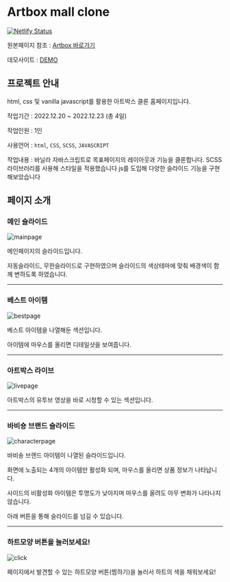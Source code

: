 # Artbox mall clone

[![Netlify Status](https://api.netlify.com/api/v1/badges/189291ca-5df7-46a3-8b21-37b5cc93bab5/deploy-status)](https://app.netlify.com/sites/unique-twilight-e140b7/deploys)

원본페이지 참조 : [Artbox 바로가기](https://www.poom.co.kr/dispctg/initArtboxMain.action)

데모사이트 : [DEMO](https://unique-twilight-e140b7.netlify.app)

## 프로젝트 안내

html, css 및 vanilla javascript를 활용한 아트박스 클론 홈페이지입니다.


작업기간 : 2022.12.20 ~ 2022.12.23 (총 4일)

작업인원 : 1인

사용언어 : `html`, `CSS`, `SCSS`, `JAVASCRIPT`

작업내용 : 바닐라 자바스크립트로 목표페이지의 레이아웃과 기능을 클론합니다.
SCSS 라이브러리를 사용해 스타일을 적용했습니다
js를 도입해 다양한 슬라이드 기능을 구현해보았습니다


## 페이지 소개


### 메인 슬라이드
![mainpage](https://user-images.githubusercontent.com/112364408/209135082-652efcb3-57a0-420d-bb96-8020e7231830.png)

>
메인페이지의 슬라이드입니다.

자동슬라이드, 무한슬라이드로 구현하였으며 슬라이드의 색상테마에 맞춰 배경색이 함께 변하도록 하였습니다.

---

### 베스트 아이템
![bestpage](https://user-images.githubusercontent.com/112364408/209134961-a4c81f86-85f9-4682-9f52-f7beb7253d16.png)

>
베스트 아이템을 나열해둔 섹션입니다.

아이템에 마우스를 올리면 디테일샷을 보여줍니다.

---

### 아트박스 라이브
![livepage](https://user-images.githubusercontent.com/112364408/209135039-cbcd029c-c8fe-4b0e-843f-6602e343df39.png)

>
아트박스의 유투브 영상을 바로 시청할 수 있는 섹션입니다.

---

### 바비숑 브랜드 슬라이드
![characterpage](https://user-images.githubusercontent.com/112364408/209134889-11da58ba-6645-425e-b544-9b936d6ac4c1.png)

>
바비숑 브랜드 아이템이 나열된 슬라이드입니다.

화면에 노출되는 4개의 아이템만 활성화 되며, 마우스를 올리면 상품 정보가 나타납니다.

사이드의 비활성화 아이템은 투명도가 낮아지며 마우스를 올려도 아무 변화가 나타나지 않습니다.

아래 버튼을 통해 슬라이드를 넘길 수 있습니다.

---

### 하트모양 버튼을 눌러보세요!
![click](https://user-images.githubusercontent.com/112364408/209283940-a39d340f-bb63-4cfd-bb45-10cd6820855c.png)

>
페이지에서 발견할 수 있는 하트모양 버튼(찜하기)을 눌러서 하트의 색을 채워보세요!
